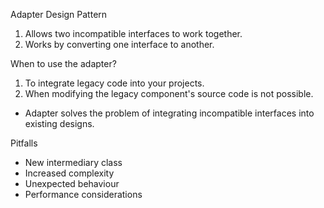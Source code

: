 Adapter Design Pattern
1. Allows two incompatible interfaces to work together.
2. Works by converting one interface to another.

When to use the adapter?
1. To integrate legacy code into your projects.
2. When modifying the legacy component's source code is not possible.

- Adapter solves the problem of integrating incompatible interfaces into existing designs.

Pitfalls
- New intermediary class
- Increased complexity
- Unexpected behaviour
- Performance considerations